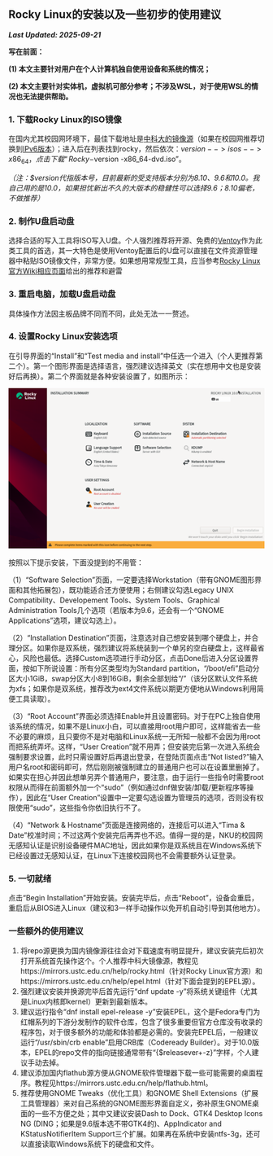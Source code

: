## Rocky Linux的安装以及一些初步的使用建议

***Last Updated: 2025-09-21***


**写在前面：**

**(1) 本文主要针对用户在个人计算机独自使用设备和系统的情况；**

**(2) 本文主要针对实体机，虚拟机可部分参考；不涉及WSL，对于使用WSL的情况也无法提供帮助。**


### 1. 下载Rocky Linux的ISO镜像


在国内尤其校园网环境下，最佳下载地址是[中科大的镜像源](https://mirrors.ustc.edu.cn/)（如果在校园网推荐切换到[IPv6版本](https://ipv6.mirrors.ustc.edu.cn/)）；进入后在列表找到rocky，然后依次：$version --> isos --> x86_64，点击下载“Rocky-$version -x86_64-dvd.iso”。

*（注：$version代指版本号，目前最新的受支持版本分别为8.10、9.6和10.0。我自己用的是10.0，如果担忧新出不久的大版本的稳健性可以选择9.6；8.10偏老，不做推荐）*

### 2. 制作U盘启动盘

选择合适的写入工具将ISO写入U盘。个人强烈推荐将开源、免费的[Ventoy](https://www.ventoy.net/)作为此类工具的首选，其一大特色是使用Ventoy配置后的U盘可以直接在文件资源管理器中粘贴ISO镜像文件，非常方便。如果想用常规型工具，应当参考[Rocky Linux官方Wiki相应页面](https://wiki.rockylinux.org/rocky/image/)给出的推荐和避雷

### 3. 重启电脑，加载U盘启动盘

具体操作方法因主板品牌不同而不同，此处无法一一赘述。

### 4. 设置Rocky Linux安装选项

在引导界面的“Install”和“Test media and install”中任选一个进入（个人更推荐第二个）。第一个图形界面是选择语言，强烈建议选择英文（实在想用中文也是安装好后再换）。第二个界面就是各种安装设置了，如图所示：

![installation](/linux/rocky/installation/image.png "Rocky Linux安装程序界面")

按照以下提示安装，下面没提到的不用管：

（1）“Software Selection”页面，一定要选择Workstation（带有GNOME图形界面和其他拓展包），既功能适合还方便使用；右侧建议勾选Legacy UNIX Compatibility、Developement Tools、System Tools、Graphical Administration Tools几个选项（若版本为9.6，还会有一个“GNOME Applications”选项，建议勾选上）。

（2）“Installation Destination”页面，注意选对自己想安装到哪个硬盘上，并合理分区。如果你是双系统，强烈建议将系统装到一个单另的空白硬盘上，这样最省心，风险也最低。选择Custom选项进行手动分区，点击Done后进入分区设置界面，按如下所说设置：所有分区类型均为Standard partition，“/boot/efi”启动分区大小1GiB，swap分区大小8到16GiB，剩余全部划给“/”（该分区默认文件系统为xfs；如果你是双系统，推荐改为ext4文件系统以期更方便地从Windows利用简便工具读取）。

（3）“Root Account”界面必须选择Enable并且设置密码。对于在PC上独自使用该系统的情况，如果不是Linux小白，可以直接用root用户即可，这样能省去一些不必要的麻烦，且只要你不是对电脑和Linux系统一无所知一般都不会因为用root而把系统弄坏。这样，“User Creation”就不用弄；但安装完后第一次进入系统会强制要求设置，此时只需设置好后再退出登录，在登陆页面点击“Not listed?”输入用户名root和密码即可，然后刚刚被强制建立的普通用户也可以在设置里删掉了。如果实在担心并因此想单另弄个普通用户，要注意，由于运行一些指令时需要root权限从而得在前面额外加一个“sudo”（例如通过dnf做安装/卸载/更新程序等操作），因此在“User Creation”设置中一定要勾选设置为管理员的选项，否则没有权限使用“sudo”，这些指令你依旧执行不了。

（4）“Network & Hostname”页面是连接网络的，连接后可以进入“Tima & Date”校准时间；不过这两个安装完后再弄也不迟。值得一提的是，NKU的校园网无感知认证是识别设备硬件MAC地址，因此如果你是双系统且在Windows系统下已经设置过无感知认证，在Linux下连接校园网也不会需要额外认证登录。


### 5. 一切就绪

点击“Begin Installation”开始安装。安装完毕后，点击“Reboot”，设备会重启，重启后从BIOS进入Linux（建议和3一样手动操作以免开机自动引导到其他地方）。

### 一些额外的使用建议

1. 将repo源更换为国内镜像源往往会对下载速度有明显提升，建议安装完后初次打开系统首先操作这个。个人推荐中科大镜像源，教程见https://mirrors.ustc.edu.cn/help/rocky.html（针对Rocky Linux官方源）和https://mirrors.ustc.edu.cn/help/epel.html（针对下面会提到的EPEL源）。
2. 强烈建议安装并换源完毕后首先运行“dnf update -y”将系统关键组件（尤其是Linux内核即kernel）更新到最新版本。
3. 建议运行指令“dnf install epel-release -y”安装EPEL，这个是Fedora专门为红帽系列的下游分发制作的软件仓库，包含了很多重要但官方仓库没有收录的程序包，对于很多额外的功能和体验都是必需的。安装完EPEL后，一般建议运行“/usr/sbin/crb enable”启用CRB库（Codeready Builder）。对于10.0版本，EPEL的repo文件的指向链接通常带有“{$releasever+-z}”字样，个人建议手动去掉。
4. 建议添加国内flathub源方便从GNOME软件管理器下载一些可能需要的桌面程序。教程见https://mirrors.ustc.edu.cn/help/flathub.html。
5. 推荐使用GNOME Tweaks（优化工具）和GNOME Shell Extensions（扩展工具管理器）来对自己系统的GNOME图形界面自定义，弥补原生GNOME桌面的一些不方便之处；其中又建议安装Dash to Dock、GTK4 Desktop Icons NG (DING；如果是9.6版本选不带GTK4的)、AppIndicator and KStatusNotifierItem Support三个扩展。如果再在系统中安装ntfs-3g，还可以直接读取Windows系统下的硬盘和文件。




